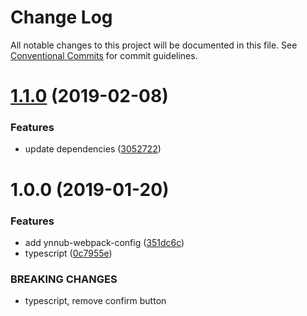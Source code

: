 # Change Log

All notable changes to this project will be documented in this file.
See [Conventional Commits](https://conventionalcommits.org) for commit guidelines.

# [1.1.0](https://github.com/christophehurpeau/ynnub/compare/ynnub-webpack-config@1.0.0...ynnub-webpack-config@1.1.0) (2019-02-08)


### Features

* update dependencies ([3052722](https://github.com/christophehurpeau/ynnub/commit/3052722))





# 1.0.0 (2019-01-20)


### Features

* add ynnub-webpack-config ([351dc6c](https://github.com/christophehurpeau/ynnub/commit/351dc6c))
* typescript ([0c7955e](https://github.com/christophehurpeau/ynnub/commit/0c7955e))


### BREAKING CHANGES

* typescript, remove confirm button
